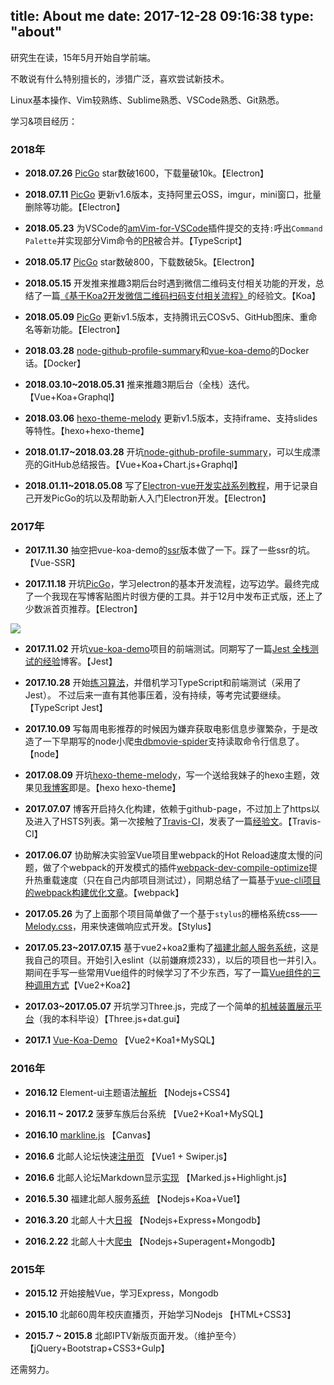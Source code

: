 title: About me
date: 2017-12-28 09:16:38
type: "about"
---

研究生在读，15年5月开始自学前端。

不敢说有什么特别擅长的，涉猎广泛，喜欢尝试新技术。

Linux基本操作、Vim较熟练、Sublime熟悉、VSCode熟悉、Git熟悉。

学习&项目经历：

### 2018年

- **2018.07.26** [PicGo](https://github.com/Molunerfinn/PicGo) star数破1600，下载量破10k。【Electron】

- **2018.07.11** [PicGo](https://github.com/Molunerfinn/PicGo) 更新v1.6版本，支持阿里云OSS，imgur，mini窗口，批量删除等功能。【Electron】

- **2018.05.23** 为VSCode的[amVim-for-VSCode](https://github.com/aioutecism/amVim-for-VSCode)插件提交的支持`:`呼出`Command Palette`并实现部分Vim命令的[PR](https://github.com/aioutecism/amVim-for-VSCode/pull/199)被合并。【TypeScript】

- **2018.05.17** [PicGo](https://github.com/Molunerfinn/PicGo) star数破800，下载数破5k。【Electron】

- **2018.05.15** 开发推来推趣3期后台时遇到微信二维码支付相关功能的开发，总结了一篇[《基于Koa2开发微信二维码扫码支付相关流程》](https://molunerfinn.com/koa2-wechatpay/)的经验文。【Koa】

- **2018.05.09** [PicGo](https://github.com/Molunerfinn/PicGo) 更新v1.5版本，支持腾讯云COSv5、GitHub图床、重命名等新功能。【Electron】

- **2018.03.28** [node-github-profile-summary](https://github.com/Molunerfinn/node-github-profile-summary)和[vue-koa-demo](https://github.com/Molunerfinn/vue-koa-demo)的Docker话。【Docker】

- **2018.03.10~2018.05.31** 推来推趣3期后台（全栈）迭代。【Vue+Koa+Graphql】

- **2018.03.06** [hexo-theme-melody](https://github.com/Molunerfinn/hexo-theme-melody) 更新v1.5版本，支持iframe、支持slides等特性。【hexo+hexo-theme】

- **2018.01.17~2018.03.28** 开坑[node-github-profile-summary](https://github.com/Molunerfinn/node-github-profile-summary)，可以生成漂亮的GitHub总结报告。【Vue+Koa+Chart.js+Graphql】

- **2018.01.11~2018.05.08** 写了[Electron-vue开发实战系列教程](https://molunerfinn.com/tags/Electron-vue/)，用于记录自己开发PicGo的坑以及帮助新人入门Electron开发。【Electron】

### 2017年

- **2017.11.30** 抽空把vue-koa-demo的[ssr](https://github.com/Molunerfinn/vue-koa-demo/tree/ssr)版本做了一下。踩了一些ssr的坑。【Vue-SSR】

- **2017.11.18** 开坑[PicGo](https://github.com/Molunerfinn/PicGo)，学习electron的基本开发流程，边写边学。最终完成了一个我现在写博客贴图片时很方便的工具。并于12月中发布正式版，还上了少数派首页推荐。【Electron】

![](https://ws1.sinaimg.cn/large/8700af19ly1fmvr6uah8rj21z20vk7wh)

- **2017.11.02** 开坑[vue-koa-demo](https://github.com/Molunerfinn/vue-koa-demo)项目的前端测试。同期写了一篇[Jest 全栈测试的经验](https://molunerfinn.com/Use-Jest-To-Test-Vue-Koa/)博客。【Jest】

- **2017.10.28** 开始[练习算法](https://github.com/Molunerfinn/FE-Learning)，并借机学习TypeScript和前端测试（采用了Jest）。 不过后来一直有其他事压着，没有持续，等考完试要继续。【TypeScript Jest】

- **2017.10.09** 写每周电影推荐的时候因为嫌弃获取电影信息步骤繁杂，于是改造了一下早期写的node小爬虫[dbmovie-spider](https://github.com/Molunerfinn/dbmovie-spider)支持读取命令行信息了。【node】

- **2017.08.09** 开坑[hexo-theme-melody](https://github.com/Molunerfinn/hexo-theme-melody)，写一个送给我妹子的hexo主题，效果见[我博客](https://molunerfinn.com)即是。【hexo hexo-theme】

- **2017.07.07** 博客开启持久化构建，依赖于github-page，不过加上了https以及进入了HSTS列表。第一次接触了[Travis-CI](https://travis-ci.org/)，发表了一篇[经验文](https://molunerfinn.com/hexo-travisci-https/)。【Travis-CI】

- **2017.06.07** 协助解决实验室Vue项目里webpack的Hot Reload速度太慢的问题，做了个webpack的开发模式的插件[webpack-dev-compile-optimize](https://github.com/Molunerfinn/webpack-dev-compile-optimize)提升热重载速度（只在自己内部项目测试过），同期总结了一篇基于[vue-cli项目的webpack构建优化文章](https://molunerfinn.com/Webpack-Optimize/)。【webpack】

- **2017.05.26** 为了上面那个项目简单做了一个基于`stylus`的栅格系统css——[Melody.css](https://github.com/Molunerfinn/Melody.css)，用来快速做响应式开发。【Stylus】

- **2017.05.23~2017.07.15** 基于vue2+koa2重构了[福建北邮人服务系统](https://fj.teamsz.xyz/)，这是我自己的项目。开始引入eslint（以前嫌麻烦233），以后的项目也一并引入。期间在手写一些常用Vue组件的时候学习了不少东西，写了一篇[Vue组件的三种调用方式](https://molunerfinn.com/vue-components/)【Vue2+Koa2】

- **2017.03~2017.05.07** 开坑学习Three.js，完成了一个简单的[机械装置展示平台](https://github.com/Molunerfinn/Gear-system)（我的本科毕设）【Three.js+dat.gui】

- **2017.1** [Vue-Koa-Demo](https://github.com/Molunerfinn/vue-koa-demo) 【Vue2+Koa1+MySQL】

### 2016年

- **2016.12** Element-ui主题语法[解析](https://github.com/Molunerfinn/theme-default) 【Nodejs+CSS4】

- **2016.11 ~ 2017.2** 菠萝车族后台系统 【Vue2+Koa1+MySQL】

- **2016.10** [markline.js](https://github.com/Molunerfinn/markline.js) 【Canvas】

- **2016.6** 北邮人论坛快速[注册页](https://github.com/Molunerfinn/vue-mobile-learning-demo) 【Vue1 + Swiper.js】

- **2016.6** 北邮人论坛Markdown显示[实现](https://github.com/Molunerfinn/bbs-markdown) 【Marked.js+Highlight.js】

- **2016.5.30** 福建北邮人服务[系统](https://fj.teamsz.xyz/) 【Nodejs+Koa+Vue1】

- **2016.3.20** 北邮人十大[日报](http://topten.piegg.cn/) 【Nodejs+Express+Mongodb】

- **2016.2.22** 北邮人十大[爬虫](https://github.com/Molunerfinn/Nodejs-ByrTopTen) 【Nodejs+Superagent+Mongodb】

### 2015年

- **2015.12** 开始接触Vue，学习Express，Mongodb

- **2015.10** 北邮60周年校庆直播页，开始学习Nodejs 【HTML+CSS3】

- **2015.7 ~ 2015.8** 北邮IPTV新版页面开发。（维护至今）【jQuery+Bootstrap+CSS3+Gulp】

还需努力。
